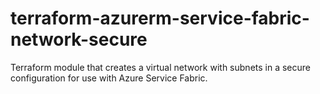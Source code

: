 # terraform-azurerm-service-fabric-network-secure
Terraform module that creates a virtual network with subnets in a secure configuration for use with Azure Service Fabric. 

